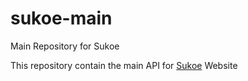 # sukoe-main
Main Repository for Sukoe

This repository contain the main API for <a href="https://www.sukoe.com">Sukoe</a> Website

